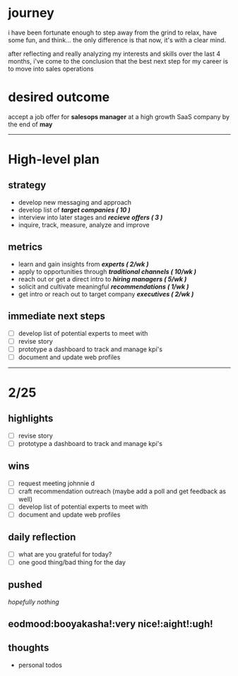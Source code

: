 # journey
i have been fortunate enough to step away from the grind to relax, have some fun, and think... the only difference is that now, it's with a clear mind.

after reflecting and really analyzing my interests and skills over the last 4 months, i've come to the conclusion that the best next step for my career is to move into sales operations

# desired outcome
accept a job offer for __salesops manager__ at a high growth SaaS company by the end of __may__

---
# High-level plan

## strategy
- develop new messaging and approach
- develop list of ___target companies ( 10 )___
- interview into later stages and ___recieve offers ( 3 )___
- inquire, track, measure, analyze and improve

## metrics
- learn and gain insights from ___experts ( 2/wk )___
- apply to opportunities through ___traditional channels ( 10/wk )___
- reach out or get a direct intro to ___hiring managers ( 5/wk )___
- solicit and cultivate meaningful ___recommendations ( 1/wk )___
- get intro or reach out to target company ___executives ( 2/wk )___

## immediate next steps
- [ ] develop list of potential experts to meet with
- [ ] revise story
- [ ] prototype a dashboard to track and manage kpi's
- [ ] document and update web profiles

---

# 2/25

## highlights
- [ ] revise story
- [ ] prototype a dashboard to track and manage kpi's

## wins
- [ ] request  meeting johnnie d
- [ ] craft recommendation outreach (maybe add a poll and get feedback as well)
- [ ] develop list of potential experts to meet with
- [ ] document and update web profiles

## daily reflection
- [ ] what are you grateful for today?
- [ ] one good thing/bad thing for the day

## pushed
*hopefully nothing*

## eodmood:booyakasha!:very nice!:aight!:ugh!

## thoughts
- personal todos
